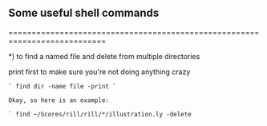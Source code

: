 ## Some useful shell commands ##
===========================================================================

*) to find a named file and delete from multiple directories
    
   print first to make sure you're not doing anything crazy 
 
    ` find dir -name file -print `

    Okay, so here is an example:

    ` find ~/Scores/rill/rill/*/illustration.ly -delete



